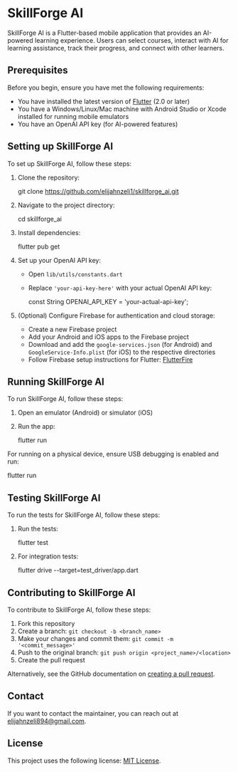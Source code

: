 # SkillForge AI

SkillForge AI is a Flutter-based mobile application that provides an AI-powered learning experience. Users can select courses, interact with AI for learning assistance, track their progress, and connect with other learners.

## Prerequisites

Before you begin, ensure you have met the following requirements:

- You have installed the latest version of [Flutter](https://flutter.dev/docs/get-started/install) (2.0 or later)
- You have a Windows/Linux/Mac machine with Android Studio or Xcode installed for running mobile emulators
- You have an OpenAI API key (for AI-powered features)

## Setting up SkillForge AI

To set up SkillForge AI, follow these steps:

1. Clone the repository:

   git clone <https://github.com/elijahnzeli1/skillforge_ai.git>

2. Navigate to the project directory:

   cd skillforge_ai

3. Install dependencies:

   flutter pub get

4. Set up your OpenAI API key:
   - Open `lib/utils/constants.dart`
   - Replace `'your-api-key-here'` with your actual OpenAI API key:

     const String OPENAI_API_KEY = 'your-actual-api-key';

5. (Optional) Configure Firebase for authentication and cloud storage:
   - Create a new Firebase project
   - Add your Android and iOS apps to the Firebase project
   - Download and add the `google-services.json` (for Android) and `GoogleService-Info.plist` (for iOS) to the respective directories
   - Follow Firebase setup instructions for Flutter: [FlutterFire](https://firebase.flutter.dev/docs/overview)

## Running SkillForge AI

To run SkillForge AI, follow these steps:

1. Open an emulator (Android) or simulator (iOS)

2. Run the app:

   flutter run

For running on a physical device, ensure USB debugging is enabled and run:

flutter run

## Testing SkillForge AI

To run the tests for SkillForge AI, follow these steps:

1. Run the tests:

   flutter test

2. For integration tests:

   flutter drive --target=test_driver/app.dart

## Contributing to SkillForge AI

To contribute to SkillForge AI, follow these steps:

1. Fork this repository
2. Create a branch: `git checkout -b <branch_name>`
3. Make your changes and commit them: `git commit -m '<commit_message>'`
4. Push to the original branch: `git push origin <project_name>/<location>`
5. Create the pull request

Alternatively, see the GitHub documentation on [creating a pull request](https://help.github.com/en/github/collaborating-with-issues-and-pull-requests/creating-a-pull-request).

## Contact

If you want to contact the maintainer, you can reach out at <elijahnzeli894@gmail.com>.

## License

This project uses the following license: [MIT License](https://opensource.org/licenses/MIT).
